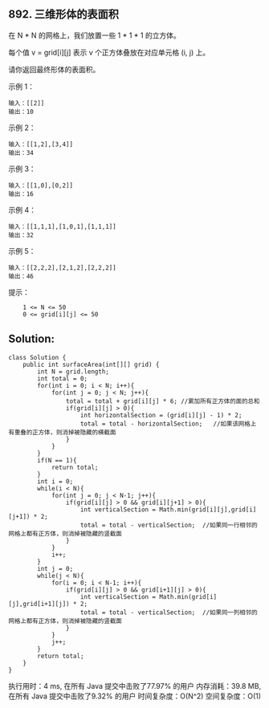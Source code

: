 ## 892. 三维形体的表面积

在 N * N 的网格上，我们放置一些 1 * 1 * 1  的立方体。

每个值 v = grid[i][j] 表示 v 个正方体叠放在对应单元格 (i, j) 上。

请你返回最终形体的表面积。

 

示例 1：
```
输入：[[2]]
输出：10
```
示例 2：
```
输入：[[1,2],[3,4]]
输出：34
```
示例 3：
```
输入：[[1,0],[0,2]]
输出：16
```
示例 4：
```
输入：[[1,1,1],[1,0,1],[1,1,1]]
输出：32
```
示例 5：
```
输入：[[2,2,2],[2,1,2],[2,2,2]]
输出：46
```
 

提示：
```
    1 <= N <= 50
    0 <= grid[i][j] <= 50
```

## Solution:
```
class Solution {
    public int surfaceArea(int[][] grid) {
        int N = grid.length;
        int total = 0;
        for(int i = 0; i < N; i++){
            for(int j = 0; j < N; j++){
                total = total + grid[i][j] * 6; //累加所有正方体的面的总和
                if(grid[i][j] > 0){
                    int horizontalSection = (grid[i][j] - 1) * 2;
                    total = total - horizontalSection;   //如果该网格上有重叠的正方体，则消掉被隐藏的横截面
                }
            }
        }
        if(N == 1){
            return total;
        }
        int i = 0;
        while(i < N){
            for(int j = 0; j < N-1; j++){
                if(grid[i][j] > 0 && grid[i][j+1] > 0){
                    int verticalSection = Math.min(grid[i][j],grid[i][j+1]) * 2;
                    total = total - verticalSection;  //如果同一行相邻的网格上都有正方体，则消掉被隐藏的竖截面
                }
            }
            i++;
        }
        int j = 0;
        while(j < N){
            for(i = 0; i < N-1; i++){
                if(grid[i][j] > 0 && grid[i+1][j] > 0){
                    int verticalSection = Math.min(grid[i][j],grid[i+1][j]) * 2;
                    total = total - verticalSection;  //如果同一列相邻的网格上都有正方体，则消掉被隐藏的竖截面
                }
            }
            j++;
        }
        return total;
    }
}
```
执行用时：4 ms, 在所有 Java 提交中击败了77.97% 的用户
内存消耗：39.8 MB, 在所有 Java 提交中击败了9.32% 的用户
时间复杂度：O(N^2)
空间复杂度：O(1)